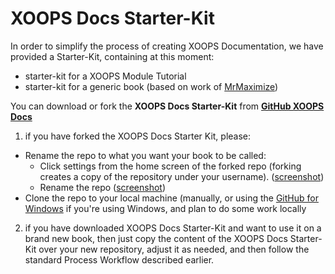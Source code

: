 # XOOPS Docs Starter-Kit

In order to simplify the process of creating XOOPS Documentation, we have provided a Starter-Kit, containing at this moment:
- starter-kit for a XOOPS Module Tutorial
- starter-kit for a generic book (based on work of  [MrMaximize](https://github.com/MrMaksimize/gitbook-starter-kit))
 
You can download or fork the **XOOPS Docs Starter-Kit** from [**GitHub XOOPS Docs**](https://github.com/XoopsDocs/gitbook-starterkit)


1) if you have forked the XOOPS Docs Starter Kit, please:

* Rename the repo to what you want your book to be called:
  * Click settings from the home screen of the forked repo (forking creates a copy of the repository under your username). ([screenshot](http://mrm-screen.s3.amazonaws.com/MrMaksimizegitbookstarterkit_20140707_100321_20140707_100325.png))
  * Rename the repo ([screenshot](http://mrm-screen.s3.amazonaws.com/Options_20140707_100417_20140707_100421.png))
* Clone the repo to your local machine (manually, or using the [GitHub for Windows](https://windows.github.com/) if you're using Windows, and plan to do some work locally
 

2) if you have downloaded XOOPS Docs Starter-Kit and want to use it on a brand new book, then just copy the content of the XOOPS Docs Starter-Kit over your new repository, adjust it as needed, and then follow the standard Process Workflow described earlier. 